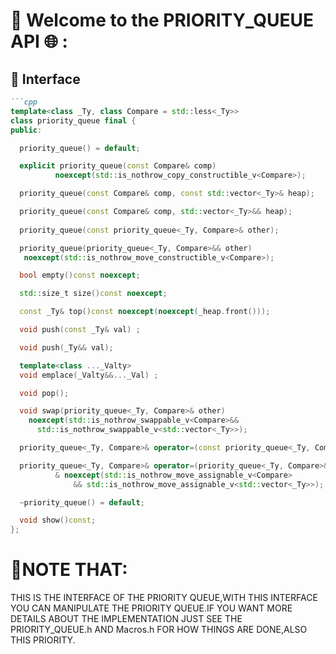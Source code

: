 # 🔗 Welcome to the PRIORITY_QUEUE API 🌐 :
## 🧩 Interface

```markdown
```cpp
template<class _Ty, class Compare = std::less<_Ty>>
class priority_queue final {
public:

  priority_queue() = default;

  explicit priority_queue(const Compare& comp)
		  noexcept(std::is_nothrow_copy_constructible_v<Compare>);

  priority_queue(const Compare& comp, const std::vector<_Ty>& heap);

  priority_queue(const Compare& comp, std::vector<_Ty>&& heap);
	
  priority_queue(const priority_queue<_Ty, Compare>& other);

  priority_queue(priority_queue<_Ty, Compare>&& other)
   noexcept(std::is_nothrow_move_constructible_v<Compare>);

  bool empty()const noexcept;

  std::size_t size()const noexcept;

  const _Ty& top()const noexcept(noexcept(_heap.front()));

  void push(const _Ty& val) ;

  void push(_Ty&& val);

  template<class ..._Valty>
  void emplace(_Valty&&..._Val) ;

  void pop();

  void swap(priority_queue<_Ty, Compare>& other)
    noexcept(std::is_nothrow_swappable_v<Compare>&&
      std::is_nothrow_swappable_v<std::vector<_Ty>>);

  priority_queue<_Ty, Compare>& operator=(const priority_queue<_Ty, Compare>& other)& ;

  priority_queue<_Ty, Compare>& operator=(priority_queue<_Ty, Compare>&& other)
		  & noexcept(std::is_nothrow_move_assignable_v<Compare>
			  && std::is_nothrow_move_assignable_v<std::vector<_Ty>>);

  ~priority_queue() = default;

  void show()const;
};


```
# 📝NOTE THAT:
THIS IS THE INTERFACE OF THE PRIORITY QUEUE,WITH THIS INTERFACE YOU CAN MANIPULATE THE PRIORITY QUEUE.IF YOU WANT MORE DETAILS ABOUT THE IMPLEMENTATION JUST SEE THE PRIORITY_QUEUE.h AND Macros.h FOR HOW THINGS ARE DONE,ALSO THIS PRIORITY.
